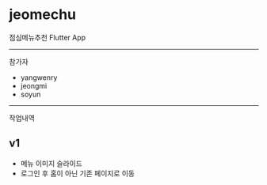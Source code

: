 # jeomechu

점심메뉴추천 Flutter App

--- 
참가자 
* yangwenry
* jeongmi
* soyun 

--- 
작업내역 
## v1
* 메뉴 이미지 슬라이드
* 로그인 후 홈이 아닌 기존 페이지로 이동 

